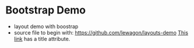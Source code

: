 # Bootstrap Demo
* layout demo with boostrap
* source file to begin with: https://github.com/lewagon/layouts-demo
[This link](http://example.com/ "Title") has a title attribute.


